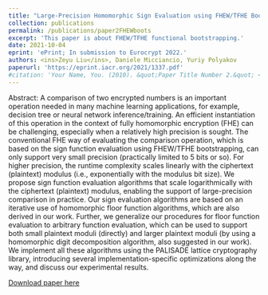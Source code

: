 ```yaml
---
title: "Large-Precision Homomorphic Sign Evaluation using FHEW/TFHE Bootstrapping"
collection: publications
permalink: /publications/paper2FHEWboots
excerpt: 'This paper is about FHEW/TFHE functional bootstrapping.'
date: 2021-10-04
eprint: 'ePrint; In submission to Eurocrypt 2022.'
authors: <ins>Zeyu Liu</ins>, Daniele Micciancio, Yuriy Polyakov
paperurl: 'https://eprint.iacr.org/2021/1337.pdf'
#citation: 'Your Name, You. (2010). &quot;Paper Title Number 2.&quot; <i>Journal 1</i>. 1(2).'
---
```

Abstract: A comparison of two encrypted numbers is an important operation needed in many machine learning applications, for example, decision tree or neural network inference/training. An efficient instantiation of this operation in the context of fully homomorphic encryption (FHE) can be challenging, especially when a relatively high precision is sought. The conventional FHE way of evaluating the comparison operation, which is based on the sign function evaluation using FHEW/TFHE bootstrapping, can only support very small precision (practically limited to 5 bits or so). For higher precision, the runtime complexity scales linearly with the ciphertext (plaintext) modulus (i.e., exponentially with the modulus bit size). We propose sign function evaluation algorithms that scale logarithmically with the ciphertext (plaintext) modulus, enabling the support of large-precision comparison in practice. Our sign evaluation algorithms are based on an iterative use of homomorphic floor function algorithms, which are also derived in our work. Further, we generalize our procedures for floor function evaluation to arbitrary function evaluation, which can be used to support both small plaintext moduli (directly) and larger plaintext moduli (by using a homomorphic digit decomposition algorithm, also suggested in our work). We implement all these algorithms using the PALISADE lattice cryptography library, introducing several implementation-specific optimizations along the way, and discuss our experimental results.


[Download paper here](https://eprint.iacr.org/2021/1337.pdf)